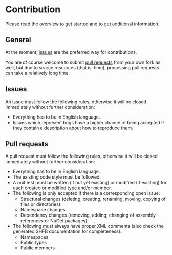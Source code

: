 # Contribution

Please read the [overview](README.md) to get started and to get additional information.

## General

At the moment, [issues](https://github.com/RotenInformatik/RI_Framework/issues) are the preferred way for contributions.

You are of course welcome to submit [pull requests](https://github.com/RotenInformatik/RI_Framework/pulls) from your own fork as well, but due to scarce resources (that is: time), processing pull requests can take a relatively long time.

## Issues

An issue must follow the following rules, otherwise it will be closed immediately without further consideration:

 * Everything has to be in English language.
 * Issues which represent bugs have a higher chance of being accepted if they contain a description about how to reproduce them.

## Pull requests

A pull request must follow the following rules, otherwise it will be closed immediately without further consideration:

 * Everything has to be in English language.
 * The existing code style must be followed.
 * A unit test must be written (if not yet existing) or modified (if existing) for each created or modified type and/or member.
 * The following is only accepted if there is a corresponding open issue:
   * Structural changes (deleting, creating, renaming, moving, copying of files or directories).
   * Namespace changes.
   * Dependency changes (removing, adding, changing of assembly references or NuGet packages).
 * The following must always have proper XML comments (also check the generated SHFB documentation for completeness):
   * Namespaces
   * Public types
   * Public members

